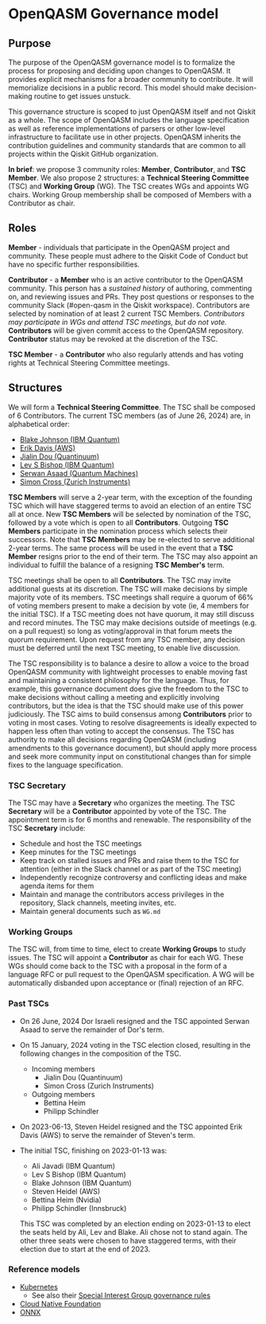 # OpenQASM Governance model

## Purpose

The purpose of the OpenQASM governance model is to formalize the process for proposing and deciding upon changes to OpenQASM. It provides explicit mechanisms for a broader community to contribute. It will memorialize decisions in a public record. This model should make decision-making routine to get issues unstuck.

This governance structure is scoped to just OpenQASM itself and not Qiskit as a whole. The scope of OpenQASM includes the language specification as well as reference implementations of parsers or other low-level infrastructure to facilitate use in other projects. OpenQASM inherits the contribution guidelines and community standards that are common to all projects within the Qiskit GitHub organization.

**In brief**: we propose 3 community roles: **Member**, **Contributor**, and **TSC Member**. We also propose 2 structures: a **Technical Steering Committee** (TSC) and **Working Group** (WG). The TSC creates WGs and appoints WG chairs. Working Group membership shall be composed of Members with a Contributor as chair.

## Roles

**Member** - individuals that participate in the OpenQASM project and community. These people must adhere to the Qiskit Code of Conduct but have no specific further responsibilities.

**Contributor** - a **Member** who is an active contributor to the OpenQASM community. This person has a *sustained history* of authoring, commenting on, and reviewing issues and PRs. They post questions or responses to the community Slack (#open-qasm in the Qiskit workspace). Contributors are selected by nomination of at least 2 current TSC Members. *Contributors may participate in WGs and attend TSC meetings, but do not vote.* **Contributors** will be given commit access to the OpenQASM repository. **Contributor** status may be revoked at the discretion of the TSC.

**TSC Member** - a **Contributor** who also regularly attends and has voting rights at Technical Steering Committee meetings.

## Structures

We will form a **Technical Steering Committee**. The TSC shall be composed of 6 Contributors.
The current TSC members (as of June 26, 2024) are, in alphabetical order:

* [Blake Johnson (IBM Quantum)](./tsc_statements_of_intent.md#blake-johnson-ibm-quantum)
* [Erik Davis (AWS)](./tsc_statements_of_intent.md#erik-davis-aws)
* [Jialin Dou (Quantinuum)](./tsc_statements_of_intent.md#jialin-dou-quantinuum)
* [Lev S Bishop (IBM Quantum)](./tsc_statements_of_intent.md#lev-bishop-ibm-quantum)
* [Serwan Asaad (Quantum Machines)](./tsc_statements_of_intent.md#serwan-asaad-quantum-machines)
* [Simon Cross (Zurich Instruments)](./tsc_statements_of_intent.md#simon-cross-zurich-instruments)

**TSC Members** will serve a 2-year term, with the exception of the founding TSC which will have staggered terms to avoid an election of an entire TSC all at once. New **TSC Members** will be selected by nomination of the TSC, followed by a vote which is open to all **Contributors**. Outgoing **TSC Members** participate in the nomination process which selects their successors. Note that **TSC Members** may be re-elected to serve additional 2-year terms. The same process will be used in the event that a **TSC Member** resigns prior to the end of their term. The TSC may also appoint an individual to fulfill the balance of a resigning **TSC Member's** term.

TSC meetings shall be open to all **Contributors**. The TSC may invite additional guests at its discretion. The TSC will make decisions by simple majority vote of its members. TSC meetings shall require a quorum of 66% of voting members present to make a decision by vote (ie, 4 members for the initial TSC). If a TSC meeting does not have quorum, it may still discuss and record minutes. The TSC may make decisions outside of meetings (e.g. on a pull request) so long as voting/approval in that forum meets the quorum requirement. Upon request from any TSC member, any decision must be deferred until the next TSC meeting, to enable live discussion.

The TSC responsibility is to balance a desire to allow a voice to the broad OpenQASM community with lightweight processes to enable moving fast and maintaining a consistent philosophy for the language. Thus, for example, this governance document does give the freedom to the TSC to make decisions without calling a meeting and explicitly involving contributors, but the idea is that the TSC should make use of this power judiciously. The TSC aims to build consensus among **Contributors** prior to voting in most cases. Voting to resolve disagreements is ideally expected to happen less often than voting to accept the consensus. The TSC has authority to make all decisions regarding OpenQASM (including amendments to this governance document), but should apply more process and seek more community input on constitutional changes than for simple fixes to the language specification.

### TSC Secretary

The TSC may have a **Secretary**  who organizes the meeting. The TSC **Secretary** will be a **Contributor** appointed by vote of the TSC. The appointment term is for 6 months and renewable.
The responsibility of the TSC **Secretary** include:

* Schedule and host the TSC meetings
* Keep minutes for the TSC meetings
* Keep track on stalled issues and PRs and raise them to the TSC for attention (either in the Slack channel or as part of the TSC meeting)
* Independently recognize controversy and conflicting ideas and make agenda items for them
* Maintain and manage the contributors access privileges in the repository, Slack channels, meeting invites, etc.
* Maintain general documents such as `WG.md`

### Working Groups
The TSC will, from time to time, elect to create **Working Groups** to study issues. The TSC will appoint a **Contributor** as chair for each WG. These WGs should come back to the TSC with a proposal in the form of a language RFC or pull request to the OpenQASM specification. A WG will be automatically disbanded upon acceptance or (final) rejection of an RFC.


### Past TSCs

* On 26 June, 2024 Dor Israeli resigned and the TSC appointed Serwan Asaad to serve the remainder of Dor's term.

* On 15 January, 2024 voting in the TSC election closed, resulting in the following changes in the composition of the TSC.
    * Incoming members
        * Jialin Dou (Quantinuum)
        * Simon Cross (Zurich Instruments)
    * Outgoing members
        * Bettina Heim
        * Philipp Schindler

* On 2023-06-13, Steven Heidel resigned and the TSC appointed Erik Davis (AWS) to serve the remainder of Steven's term.

* The initial TSC, finishing on 2023-01-13 was:

  - Ali Javadi (IBM Quantum)
  - Lev S Bishop (IBM Quantum)
  - Blake Johnson (IBM Quantum)
  - Steven Heidel (AWS)
  - Bettina Heim (Nvidia)
  - Philipp Schindler (Innsbruck)

  This TSC was completed by an election ending on 2023-01-13 to elect the seats held by Ali, Lev and Blake.  Ali chose not to stand again.  The other three seats were chosen to have staggered terms, with their election due to start at the end of 2023.


### Reference models

* [Kubernetes](https://github.com/kubernetes/community/blob/master/governance.md)
    - See also their [Special Interest Group governance rules](https://github.com/kubernetes/community/blob/master/committee-steering/governance/sig-governance.md)
* [Cloud Native Foundation](https://github.com/cncf/foundation/blob/master/charter.md)
* [ONNX](https://github.com/onnx/onnx/tree/master/community)

